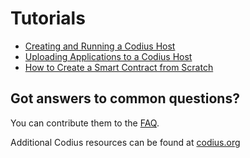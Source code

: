 # Tutorials

* [Creating and Running a Codius Host](https://medium.com/codius/how-to-run-your-own-codius-host-42e13afe1fb2)
* [Uploading Applications to a Codius Host](https://medium.com/codius/running-a-simple-react-app-on-the-codius-smart-contract-platform-7ddefce8cb06)
* [How to Create a Smart Contract from Scratch](https://xrpcommunity.blog/codius-contract-from-scratch/)

## Got answers to common questions?
You can contribute them to the [FAQ](https://github.com/codius/codiusd/wiki/FAQ).

Additional Codius resources can be found at [codius.org](https://codius.org/docs/)
